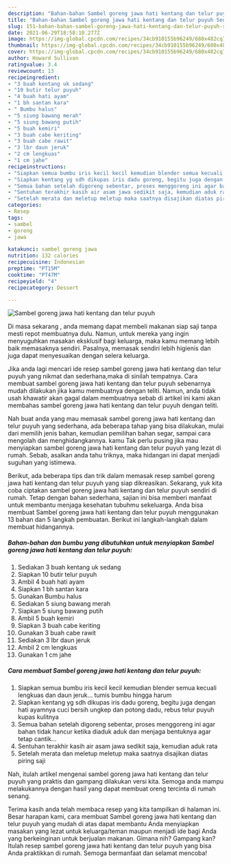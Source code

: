 ```yaml
---
description: "Bahan-bahan Sambel goreng jawa hati kentang dan telur puyuh Sederhana dan Mudah Dibuat"
title: "Bahan-bahan Sambel goreng jawa hati kentang dan telur puyuh Sederhana dan Mudah Dibuat"
slug: 151-bahan-bahan-sambel-goreng-jawa-hati-kentang-dan-telur-puyuh-sederhana-dan-mudah-dibuat
date: 2021-06-29T18:58:10.277Z
image: https://img-global.cpcdn.com/recipes/34cb910155b96249/680x482cq70/sambel-goreng-jawa-hati-kentang-dan-telur-puyuh-foto-resep-utama.jpg
thumbnail: https://img-global.cpcdn.com/recipes/34cb910155b96249/680x482cq70/sambel-goreng-jawa-hati-kentang-dan-telur-puyuh-foto-resep-utama.jpg
cover: https://img-global.cpcdn.com/recipes/34cb910155b96249/680x482cq70/sambel-goreng-jawa-hati-kentang-dan-telur-puyuh-foto-resep-utama.jpg
author: Howard Sullivan
ratingvalue: 3.4
reviewcount: 13
recipeingredient:
- "3 buah kentang uk sedang"
- "10 butir telur puyuh"
- "4 buah hati ayam"
- "1 bh santan kara"
- " Bumbu halus"
- "5 siung bawang merah"
- "5 siung bawang putih"
- "5 buah kemiri"
- "3 buah cabe keriting"
- "3 buah cabe rawit"
- "3 lbr daun jeruk"
- "2 cm lengkuas"
- "1 cm jahe"
recipeinstructions:
- "Siapkan semua bumbu iris kecil kecil kemudian blender semua kecuali lengkuas dan daun jeruk... tumis bumbu hingga harum"
- "Siapkan kentang yg sdh dikupas iris dadu goreng, begitu juga dengan hati ayamnya cuci bersih ungkep dan potong dadu, rebus telur puyuh kupas kulitnya"
- "Semua bahan setelah digoreng sebentar, proses menggoreng ini agar bahan tidak hancur ketika diaduk aduk dan menjaga bentuknya agar tetap cantik..."
- "Sentuhan terakhir kasih air asam jawa sedikit saja, kemudian aduk rata"
- "Setelah merata dan meletup meletup maka saatnya disajikan diatas piring saji"
categories:
- Resep
tags:
- sambel
- goreng
- jawa

katakunci: sambel goreng jawa 
nutrition: 132 calories
recipecuisine: Indonesian
preptime: "PT15M"
cooktime: "PT47M"
recipeyield: "4"
recipecategory: Dessert

---
```



![Sambel goreng jawa hati kentang dan telur puyuh](https://img-global.cpcdn.com/recipes/34cb910155b96249/680x482cq70/sambel-goreng-jawa-hati-kentang-dan-telur-puyuh-foto-resep-utama.jpg)

Di masa  sekarang , anda memang dapat membeli makanan siap saji tanpa mesti repot membuatnya dulu. Namun, untuk mereka yang ingin menyuguhkan masakan eksklusif bagi keluarga, maka kamu memang lebih baik memasaknya sendiri. Pasalnya, memasak sendiri lebih higienis dan juga dapat menyesuaikan dengan selera keluarga.

Jika anda lagi mencari ide resep sambel goreng jawa hati kentang dan telur puyuh yang nikmat dan sederhana,maka di sinilah tempatnya. Cara membuat sambel goreng jawa hati kentang dan telur puyuh  sebenarnya mudah dilakukan jika kamu membuatnya dengan teliti. Namun, anda tidak usah khawatir akan gagal dalam membuatnya 
sebab di artikel ini kami akan membahas sambel goreng jawa hati kentang dan telur puyuh dengan teliti.  



Nah buat anda yang mau memasak sambel goreng jawa hati kentang dan telur puyuh yang sederhana, ada beberapa tahap yang bisa dilakukan, mulai dari memilih jenis bahan, kemudian pemilihan bahan segar, sampai cara mengolah dan menghidangkannya. kamu Tak perlu pusing jika mau menyiapkan sambel goreng jawa hati kentang dan telur puyuh yang lezat di rumah. Sebab, asalkan anda  tahu triknya, maka hidangan ini dapat menjadi suguhan yang istimewa.

Berikut, ada beberapa tips dan trik dalam memasak resep sambel goreng jawa hati kentang dan telur puyuh yang siap dikreasikan. Sekarang, yuk kita coba ciptakan sambel goreng jawa hati kentang dan telur puyuh sendiri di rumah. Tetap dengan bahan sederhana, sajian ini bisa memberi manfaat untuk membantu menjaga kesehatan tubuhmu sekeluarga. Anda bisa membuat Sambel goreng jawa hati kentang dan telur puyuh menggunakan 13 bahan dan 5 langkah pembuatan. Berikut ini langkah-langkah dalam membuat hidangannya.

<!--inarticleads1-->

##### Bahan-bahan dan bumbu yang dibutuhkan untuk menyiapkan Sambel goreng jawa hati kentang dan telur puyuh:

1. Sediakan 3 buah kentang uk sedang
1. Siapkan 10 butir telur puyuh
1. Ambil 4 buah hati ayam
1. Siapkan 1 bh santan kara
1. Gunakan  Bumbu halus
1. Sediakan 5 siung bawang merah
1. Siapkan 5 siung bawang putih
1. Ambil 5 buah kemiri
1. Siapkan 3 buah cabe keriting
1. Gunakan 3 buah cabe rawit
1. Sediakan 3 lbr daun jeruk
1. Ambil 2 cm lengkuas
1. Gunakan 1 cm jahe




<!--inarticleads2-->

##### Cara membuat Sambel goreng jawa hati kentang dan telur puyuh:

1. Siapkan semua bumbu iris kecil kecil kemudian blender semua kecuali lengkuas dan daun jeruk... tumis bumbu hingga harum
1. Siapkan kentang yg sdh dikupas iris dadu goreng, begitu juga dengan hati ayamnya cuci bersih ungkep dan potong dadu, rebus telur puyuh kupas kulitnya
1. Semua bahan setelah digoreng sebentar, proses menggoreng ini agar bahan tidak hancur ketika diaduk aduk dan menjaga bentuknya agar tetap cantik...
1. Sentuhan terakhir kasih air asam jawa sedikit saja, kemudian aduk rata
1. Setelah merata dan meletup meletup maka saatnya disajikan diatas piring saji




Nah, itulah artikel mengenai  sambel goreng jawa hati kentang dan telur puyuh  yang praktis dan gampang dilakukan versi kita. Semoga anda mampu melakukannya dengan hasil yang dapat membuat oreng tercinta di rumah senang. 

Terima kasih anda telah membaca resep yang kita tampilkan di halaman ini. Besar harapan kami, cara membuat  Sambel goreng jawa hati kentang dan telur puyuh yang mudah di atas dapat membantu Anda menyiapkan masakan yang lezat untuk keluarga/teman maupun menjadi ide bagi Anda yang berkeinginan untuk berjualan makanan. Gimana nih? Gampang kan? Itulah resep sambel goreng jawa hati kentang dan telur puyuh yang bisa Anda praktikkan di rumah. Semoga bermanfaat dan selamat mencoba!

